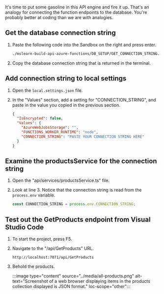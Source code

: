 It's time to put some gasoline in this API engine and fire it up. That's an analogy for connecting the function endpoints to the database. You're probably better at coding than we are with analogies.

## Get the database connection string

1. Paste the following code into the Sandbox on the right and press enter.

   ```bash
   ./mslearn-build-api-azure-functions/DB_SETUP/GET_CONNECTION_STRING.sh
   ```

1. Copy the database connection string that is returned in the terminal.

## Add connection string to local settings

1. Open the `local.settings.json` file.

1. In the "Values" section, add a setting for "CONNECTION_STRING", and paste in the value you copied in the previous section.

   ```json
   {
     "IsEncrypted": false,
     "Values": {
       "AzureWebJobsStorage": "",
       "FUNCTIONS_WORKER_RUNTIME": "node",
       "CONNECTION_STRING": "PASTE YOUR CONNECTION STRING HERE"
     }
   }
   ```

## Examine the productsService for the connection string

1.  Open the "api/services/productsService.ts" file.

1.  Look at line 3. Notice that the connection string is read from the `process.env` variable.

    ```typescript
    const CONNECTION_STRING = process.env.CONNECTION_STRING;
    ```

## Test out the GetProducts endpoint from Visual Studio Code

1. To start the project, press F5.

1. Navigate to the "/api/GetProducts" URL.

   ```http
   http://localhost:7071/api/GetProducts
   ```

1. Behold the products.

   :::image type="content" source="../media/all-products.png" alt-text="Screenshot of a web browser displaying items in the products collection displayed is JSON format." loc-scope="other"::: <!-- no-loc -->
